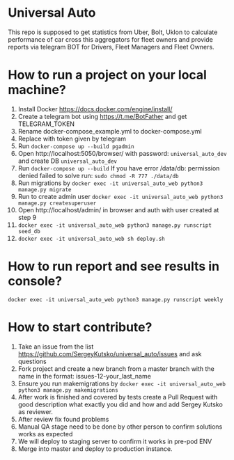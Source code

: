 # Universal Auto
This repo is supposed to get statistics from Uber, Bolt, Uklon to calculate performance of car cross this aggregators for fleet owners and provide reports via telegram BOT for Drivers, Fleet Managers and Fleet Owners. 

# How to run a project on your local machine?
1. Install Docker https://docs.docker.com/engine/install/
2. Create a telegram bot using https://t.me/BotFather and get TELEGRAM_TOKEN 
3. Rename docker-compose_example.yml to docker-compose.yml
4. Replace <add your telegram token here> with token given by telegram
5. Run `docker-compose up --build pgadmin`
6. Open http://localhost:5050/browser/ with password: `universal_auto_dev` and create DB `universal_auto_dev`
7. Run `docker-compose up --build`
If you have error /data/db: permission denied failed to solve run: `sudo chmod -R 777 ./data/db`
8. Run migrations by `docker exec -it universal_auto_web python3 manage.py migrate`
9. Run to create admin user `docker exec -it universal_auto_web python3 manage.py createsuperuser` 
10. Open http://localhost/admin/ in browser and auth with user created at step 9
11. `docker exec -it universal_auto_web python3 manage.py runscript seed_db`
12. `docker exec -it universal_auto_web sh deploy.sh`

# How to run report and see results in console?
```
docker exec -it universal_auto_web python3 manage.py runscript weekly
```

# How to start contribute?

1. Take an issue from the list  https://github.com/SergeyKutsko/universal_auto/issues and ask questions
2. Fork project and create a new branch from a master branch with the name in the format: issues-12-your_last_name
3. Ensure you run makemigrations by `docker exec -it universal_auto_web python3 manage.py makemigrations`
4. After work is finished and covered by tests create a Pull Request with good description what exactly you did and how and add Sergey Kutsko as reviewer. 
5. After review fix found problems
6. Manual QA stage need to be done by other person to confirm solutions works as expected
7. We will deploy to staging server to confirm it works in pre-pod ENV
8. Merge into master and deploy to production instance. 
